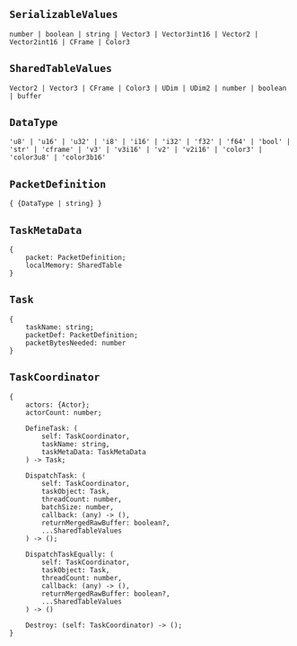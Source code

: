## `SerializableValues`
```luau
number | boolean | string | Vector3 | Vector3int16 | Vector2 | Vector2int16 | CFrame | Color3
```

## `SharedTableValues`
```luau
Vector2 | Vector3 | CFrame | Color3 | UDim | UDim2 | number | boolean | buffer
```

## `DataType`
```luau
'u8' | 'u16' | 'u32' | 'i8' | 'i16' | 'i32' | 'f32' | 'f64' | 'bool' | 'str' | 'cframe' | 'v3' | 'v3i16' | 'v2' | 'v2i16' | 'color3' | 'color3u8' | 'color3b16'
```

## `PacketDefinition`
```luau
{ {DataType | string} }
```

## `TaskMetaData`
```luau
{ 
	packet: PacketDefinition;
	localMemory: SharedTable
}
```

## `Task`
```luau
{
	taskName: string;
	packetDef: PacketDefinition;
	packetBytesNeeded: number
}
```

## `TaskCoordinator`
```luau
{
	actors: {Actor};
	actorCount: number;

	DefineTask: (
		self: TaskCoordinator, 
		taskName: string, 
		taskMetaData: TaskMetaData
	) -> Task;
	
	DispatchTask: (
		self: TaskCoordinator, 
		taskObject: Task, 
		threadCount: number, 
		batchSize: number,
		callback: (any) -> (), 
		returnMergedRawBuffer: boolean?,
		...SharedTableValues
	) -> ();

	DispatchTaskEqually: (
		self: TaskCoordinator, 
		taskObject: Task, 
		threadCount: number, 
		callback: (any) -> (), 
		returnMergedRawBuffer: boolean?,
		...SharedTableValues
	) -> ()

	Destroy: (self: TaskCoordinator) -> ();
}
```